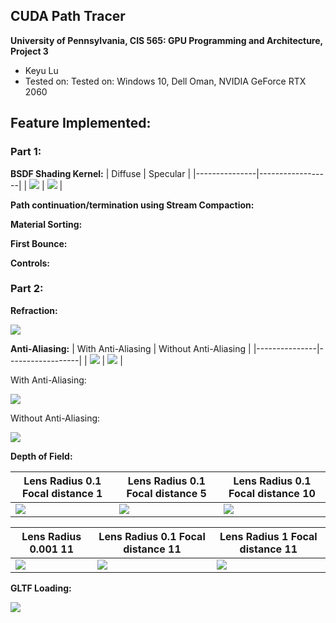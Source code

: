 ## CUDA Path Tracer

**University of Pennsylvania, CIS 565: GPU Programming and Architecture, Project 3**

* Keyu Lu
* Tested on: Tested on: Windows 10, Dell Oman, NVIDIA GeForce RTX 2060

## Feature Implemented:

### Part 1:

**BSDF Shading Kernel:** 
| Diffuse | Specular | 
|---------------|------------------|
| ![](https://github.com/uluyek/Project3-CUDA-Path-Tracer/blob/main/img/BRDF%20Diffuse%20Demo.jpg) | ![](https://github.com/uluyek/Project3-CUDA-Path-Tracer/blob/main/img/Perfectly%20specular-reflective%20Demo.jpg) |

**Path continuation/termination using Stream Compaction:**

**Material Sorting:**

**First Bounce:**

**Controls:**
![]()

### Part 2: 
**Refraction:** 

![](https://github.com/uluyek/Project3-CUDA-Path-Tracer/blob/main/img/Refraction%20Demo.jpg)

**Anti-Aliasing:** 
| With Anti-Aliasing | Without Anti-Aliasing | 
|---------------|------------------|
| ![](https://github.com/uluyek/Project3-CUDA-Path-Tracer/blob/main/img/anti%20aliasing%20on.jpg) | ![](https://github.com/uluyek/Project3-CUDA-Path-Tracer/blob/main/img/anti%20aliasing%20off.jpg) |

With Anti-Aliasing:

![](https://github.com/uluyek/Project3-CUDA-Path-Tracer/blob/main/img/on%20detail%20true.jpg)

Without Anti-Aliasing:

![](https://github.com/uluyek/Project3-CUDA-Path-Tracer/blob/main/img/on%20detail.jpg) 

**Depth of Field:**

| Lens Radius 0.1 Focal distance 1 | Lens Radius 0.1 Focal distance 5 | Lens Radius 0.1 Focal distance 10 |  
|---------------|------------------|------------------|
| ![](https://github.com/uluyek/Project3-CUDA-Path-Tracer/blob/main/img/dof%200.1%201.jpg) | ![](https://github.com/uluyek/Project3-CUDA-Path-Tracer/blob/main/img/dof%200.1%205.jpg) | ![](https://github.com/uluyek/Project3-CUDA-Path-Tracer/blob/main/img/dof%200.1%2010.jpg) |

| Lens Radius 0.001 11 | Lens Radius 0.1 Focal distance 11 | Lens Radius 1 Focal distance 11 |  
|---------------|------------------|------------------|
| ![](https://github.com/uluyek/Project3-CUDA-Path-Tracer/blob/main/img/dof%200.001%2011.jpg) | ![](https://github.com/uluyek/Project3-CUDA-Path-Tracer/blob/main/img/dof%200.1%2011.jpg) | ![](https://github.com/uluyek/Project3-CUDA-Path-Tracer/blob/main/img/dop%201%2011%20demo.jpg) |

**GLTF Loading:** 

![](https://github.com/uluyek/Project3-CUDA-Path-Tracer/blob/main/img/gltf%20loader.jpg)



